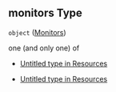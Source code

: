 ## monitors Type

`object` ([Monitors](resources-properties-monitors.md))

one (and only one) of

*   [Untitled  type in Resources](resources-properties-monitors-oneof-0.md "check type definition")

*   [Untitled  type in Resources](resources-properties-monitors-oneof-1.md "check type definition")
